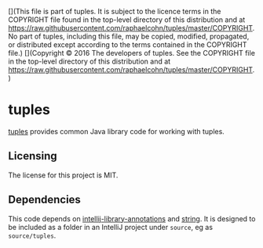 [](This file is part of tuples. It is subject to the licence terms in the COPYRIGHT file found in the top-level directory of this distribution and at https://raw.githubusercontent.com/raphaelcohn/tuples/master/COPYRIGHT. No part of tuples, including this file, may be copied, modified, propagated, or distributed except according to the terms contained in the COPYRIGHT file.)
[](Copyright © 2016 The developers of tuples. See the COPYRIGHT file in the top-level directory of this distribution and at https://raw.githubusercontent.com/raphaelcohn/tuples/master/COPYRIGHT.)

# tuples

[tuples] provides common Java library code for working with tuples.


## Licensing

The license for this project is MIT.


## Dependencies

This code depends on [intellij-library-annotations] and [string]. It is designed to be included as a folder in an IntelliJ project under `source`, eg as `source/tuples`.


[intellij-library-annotations]:  https://github.com/raphaelcohn/intellij-library-annotations "intellij-library-annotations GitHub page"
[string]: https://github.com/raphaelcohn/string "string GitHub page"
[tuples]: https://github.com/raphaelcohn/tuples "tuples GitHub page"
